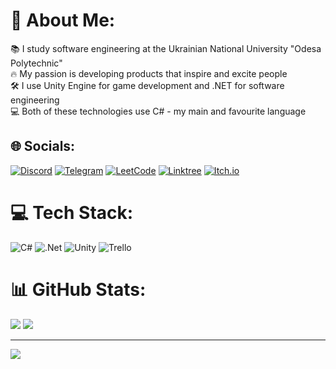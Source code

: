 # 💫 About Me:
📚 I study software engineering at the Ukrainian National University "Odesa Polytechnic"<br>🔥 My passion is developing products that inspire and excite people<br>🛠️ I use Unity Engine for game development and .NET for software engineering<br>💻 Both of these technologies use C# - my main and favourite language<br>


## 🌐 Socials:
[![Discord](https://img.shields.io/badge/Discord-%235865F2.svg?style=for-the-badge&logo=discord&logoColor=white)](https://discord.gg/zozulia_dmytro)
[![Telegram](https://img.shields.io/badge/Telegram-2CA5E0?style=for-the-badge&logo=telegram&logoColor=white)](https://t.me/null010101)
[![LeetCode](https://img.shields.io/badge/LeetCode-000000?style=for-the-badge&logo=LeetCode&logoColor=#d16c06)](https://leetcode.com/dmytro_zozulia)
[![Linktree](https://img.shields.io/badge/linktree-1de9b6?style=for-the-badge&logo=linktree&logoColor=white)](https://linktr.ee/DizmoProd)
[![Itch.io](https://img.shields.io/badge/Itch-%23FF0B34.svg?style=for-the-badge&logo=Itch.io&logoColor=white)](https://dizmoua.itch.io/)


# 💻 Tech Stack:
![C#](https://img.shields.io/badge/c%23-%23239120.svg?style=for-the-badge&logo=csharp&logoColor=white) ![.Net](https://img.shields.io/badge/.NET-5C2D91?style=for-the-badge&logo=.net&logoColor=white) ![Unity](https://img.shields.io/badge/unity-%23000000.svg?style=for-the-badge&logo=unity&logoColor=white) ![Trello](https://img.shields.io/badge/Trello-%23026AA7.svg?style=for-the-badge&logo=Trello&logoColor=white) 
# 📊 GitHub Stats:
![](https://github-readme-stats.vercel.app/api?username=Dizmo3377&theme=dark&hide_border=false&include_all_commits=true&count_private=false)
![](https://github-readme-stats.vercel.app/api/top-langs/?username=Dizmo3377&theme=dark&hide_border=false&include_all_commits=true&count_private=false&layout=compact)

---
[![](https://visitcount.itsvg.in/api?id=Dizmo3377&icon=0&color=12)](https://visitcount.itsvg.in)
